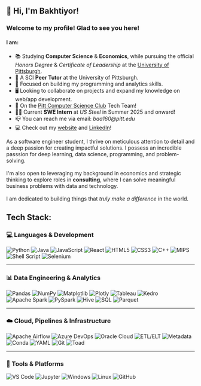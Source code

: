 ## 👋 Hi, I'm Bakhtiyor! <br>
### Welcome to my profile! Glad to see you here!
#### I am:
- 📚 Studying **Computer Science** & **Economics**, while pursuing the official _Honors Degree_ & _Certificate of Leadership_ at the [University of Pittsburgh](https://www.pitt.edu/).<br>
- 📖 A SCI **Peer Tutor** at the University of Pittsburgh.
- 💭 Focused on building my programming and analytics skills.<br>
- 🖥️ Looking to collaborate on projects and expand my knowledge on web/app development.<br>
- 🧱 On the [Pitt Computer Science Club](https://pittcsc.org/) Tech Team!
- 👨‍🎓 Current **SWE Intern** at _US Steel_ in Summer 2025 and onward!
- 📪 You can reach me via email: _baa160@pitt.edu_
- 💻 Check out my [website](https://bualimov.github.io/) and [LinkedIn](https://www.linkedin.com/in/bualimov/)!

As a software engineer student, I thrive on meticulous attention to detail and a deep passion for creating impactful solutions. I possess an incredible passsion for deep learning, data science, programming, and problem-solving. <br> <br>
I'm also open to leveraging my background in economics and strategic thinking to explore roles in **consulting**, where I can solve meaningful business problems with data and technology. <br> <br>
I am dedicated to building things that _truly make a difference_ in the world. <br>


## Tech Stack:
### 💻 Languages & Development
![Python](https://img.shields.io/badge/Python-FFD43B?style=for-the-badge&logo=python&logoColor=black)
![Java](https://img.shields.io/badge/java-%23ED8B00.svg?style=for-the-badge&logo=openjdk&logoColor=white)
![JavaScript](https://img.shields.io/badge/JavaScript-323330?style=for-the-badge&logo=javascript&logoColor=F7DF1E)
![React](https://img.shields.io/badge/React-20232A?style=for-the-badge&logo=react&logoColor=61DAFB)
![HTML5](https://img.shields.io/badge/html5-%23E34F26.svg?style=for-the-badge&logo=html5&logoColor=white)
![CSS3](https://img.shields.io/badge/css3-%231572B6.svg?style=for-the-badge&logo=css3&logoColor=white)
![C++](https://img.shields.io/badge/c++-%2300599C.svg?style=for-the-badge&logo=c%2B%2B&logoColor=white)
![MIPS](https://img.shields.io/badge/MIPS_Assembly-blue?style=for-the-badge)
![Shell Script](https://img.shields.io/badge/Shell_Script-%23121011.svg?style=for-the-badge&logo=gnu-bash&logoColor=white)
![Selenium](https://img.shields.io/badge/Selenium-43B02A?style=for-the-badge&logo=selenium&logoColor=white)

---

### 📊 Data Engineering & Analytics
![Pandas](https://img.shields.io/badge/pandas-%23150458.svg?style=for-the-badge&logo=pandas&logoColor=white)
![NumPy](https://img.shields.io/badge/numpy-%23013243.svg?style=for-the-badge&logo=numpy&logoColor=white)
![Matplotlib](https://img.shields.io/badge/Matplotlib-3776AB?style=for-the-badge&logo=matplotlib&logoColor=white)
![Plotly](https://img.shields.io/badge/Plotly-239120?style=for-the-badge&logo=plotly&logoColor=white)
![Tableau](https://img.shields.io/badge/Tableau-E97627?style=for-the-badge&logo=tableau&logoColor=white)
![Kedro](https://img.shields.io/badge/Kedro-123456?style=for-the-badge&logoColor=white)
![Apache Spark](https://img.shields.io/badge/Apache%20Spark-E25A1C?style=for-the-badge&logo=apachespark&logoColor=white)
![PySpark](https://img.shields.io/badge/PySpark-222222?style=for-the-badge&logo=apachespark&logoColor=orange)
![Hive](https://img.shields.io/badge/Hive-FDEE21?style=for-the-badge&logo=apachehive&logoColor=black)
![SQL](https://img.shields.io/badge/SQL-F80000?style=for-the-badge&logo=oracle&logoColor=black)
![Parquet](https://img.shields.io/badge/Apache%20Parquet-0D597F?style=for-the-badge&logo=apache&logoColor=white)

---

### ☁️ Cloud, Pipelines & Infrastructure
![Apache Airflow](https://img.shields.io/badge/Apache%20Airflow-017CEE?style=for-the-badge&logo=apacheairflow&logoColor=white)
![Azure DevOps](https://img.shields.io/badge/Azure_DevOps-0078D7?style=for-the-badge&logo=azuredevops&logoColor=white)
![Oracle Cloud](https://img.shields.io/badge/Oracle_Cloud-F80000?style=for-the-badge&logo=oracle&logoColor=white)
![ETL/ELT](https://img.shields.io/badge/ETL%2FELT-6A1B9A?style=for-the-badge&logo=dataiku&logoColor=white)
![Metadata](https://img.shields.io/badge/Metadata_Management-607D8B?style=for-the-badge)
![Conda](https://img.shields.io/badge/conda-44A833?style=for-the-badge&logo=anaconda&logoColor=white)
![YAML](https://img.shields.io/badge/YAML-000000?style=for-the-badge&logo=yaml&logoColor=white)
![Git](https://img.shields.io/badge/Git-F05032?style=for-the-badge&logo=git&logoColor=white)
![Toad](https://img.shields.io/badge/Toad-00ACC1?style=for-the-badge)

---

### 🔧 Tools & Platforms
![VS Code](https://img.shields.io/badge/VS_Code-007ACC?style=for-the-badge&logo=visualstudiocode&logoColor=white)
![Jupyter](https://img.shields.io/badge/Jupyter-F37626?style=for-the-badge&logo=jupyter&logoColor=white)
![Windows](https://img.shields.io/badge/Windows-0078D6?style=for-the-badge&logo=windows&logoColor=white)
![Linux](https://img.shields.io/badge/Linux-FCC624?style=for-the-badge&logo=linux&logoColor=black)
![GitHub](https://img.shields.io/badge/GitHub-181717?style=for-the-badge&logo=github&logoColor=white)

